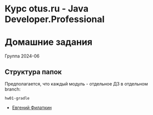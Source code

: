 # Курс otus.ru - Java Developer.Professional
# Домашние задания 

Группа 2024-06

## Структура папок
Предполагается, что каждый модуль - отдельное ДЗ в отдельном branch:

```
hw01-gradle
```

- [Евгений Филаткин](https://github.com/filatkinen) 
